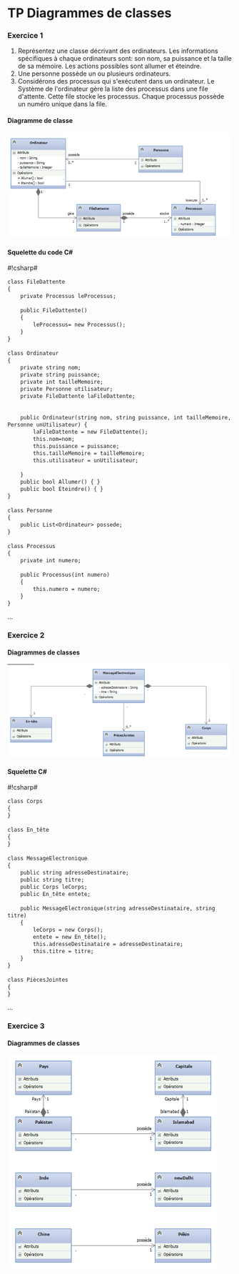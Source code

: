 # TP Diagrammes de classes #

### Exercice 1 ###
1) Représentez une classe décrivant des ordinateurs. Les informations spécifiques à chaque ordinateurs sont: son nom, sa puissance et 
la taille de sa mémoire. Les actions possibles sont allumer et éteindre.
2) Une personne possède un ou plusieurs ordinateurs.
3) Considérons des processus qui s'exécutent dans un ordinateur. Le Système de l'ordinateur gère la liste des processus dans une file d'attente. 
Cette file stocke les processus. Chaque processus possède un numéro unique dans la file.

#### Diagramme de classe ####

![cl1.PNG](https://github.com/seb17051998/Slam-4-5/blob/master/TPDiagrammesdeClasses/cl1.PNG)

#### Squelette du code C# ####

#!csharp#

    class FileDattente
    {
        private Processus leProcessus;

        public FileDattente()
        {
            leProcessus= new Processus();
        }
    }
    
    class Ordinateur
    {
        private string nom;
        private string puissance;
        private int tailleMemoire;
        private Personne utilisateur;
        private FileDattente laFileDattente;


        public Ordinateur(string nom, string puissance, int tailleMemoire, Personne unUtilisateur) {
            laFileDattente = new FileDattente();
            this.nom=nom;
            this.puissance = puissance;
            this.tailleMemoire = tailleMemoire;
            this.utilisateur = unUtilisateur;

        }
        public bool Allumer() { }
        public bool Eteindre() { }
    }
    
    class Personne
    {
        public List<Ordinateur> possede;
    }
    
    class Processus
    {
        private int numero;

        public Processus(int numero)
        {
            this.numero = numero;
        }
    }
   
    
...

### Exercice 2 ###

#### Diagrammes de classes ####

![cl2.PNG](https://github.com/seb17051998/Slam-4-5/blob/master/TPDiagrammesdeClasses/cl2.PNG)

#### Squelette C# ####

#!csharp#
    
    class Corps
    {
    }
    
    class En_tête
    {
    }
    
    class MessageElectronique
    {
        public string adresseDestinataire;
        public string titre;
        public Corps leCorps;
        public En_tête entete;

        public MessageElectronique(string adresseDestinataire, string titre)
        {
            leCorps = new Corps();
            entete = new En_tête();
            this.adresseDestinataire = adresseDestinataire;
            this.titre = titre;
        }
    }
    
    class PiècesJointes
    {   
    }
    
...

### Exercice 3 ###

#### Diagrammes de classes ####

![cl3.PNG](https://github.com/seb17051998/Slam-4-5/blob/master/TPDiagrammesdeClasses/cl3.PNG)
